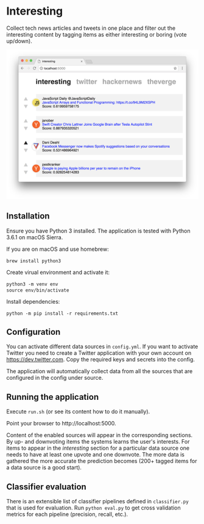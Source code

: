 Interesting
===========

Collect tech news articles and tweets in one place and filter out the interesting content by tagging items as either interesting or boring (vote up/down).

![Screenshot](docs/screenshot.png)

Installation
------------

Ensure you have Python 3 installed. The application is tested with Python 3.6.1 on macOS Sierra.

If you are on macOS and use homebrew:

    brew install python3

Create virual environment and activate it:

    python3 -m venv env
    source env/bin/activate

Install dependencies:

    python -m pip install -r requirements.txt

Configuration
-------------

You can activate different data sources in `config.yml`. If you want to activate Twitter you need to create a Twitter application with your own account on https://dev.twitter.com. Copy the required keys and secrets into the config.

The application will automatically collect data from all the sources that are configured in the config under source.

Running the application
-----------------------

Execute `run.sh` (or see its content how to do it manually).

Point your browser to http://localhost:5000.

Content of the enabled sources will appear in the corresponding sections. By up- and downvoting items the systems learns the user's interests. For items to appear in the _interesting_ section for a particular data source one needs to have at least one upvote and one downvote. The more data is gathered the more accurate the prediction becomes (200+ tagged items for a data source is a good start).

Classifier evaluation
---------------------

There is an extensible list of classifier pipelines defined in `classifier.py` that is used for evaluation. Run `python eval.py` to get cross validation metrics for each pipeline (precision, recall, etc.).